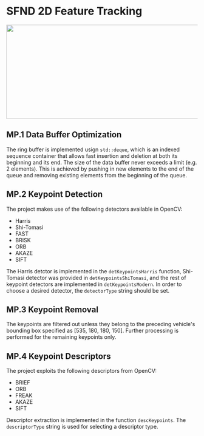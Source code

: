 # SFND 2D Feature Tracking

<img src="images/keypoints.png" width="820" height="248" />

## MP.1 Data Buffer Optimization

The ring buffer is implemented usign `std::deque`, which is an indexed sequence container that allows fast insertion and deletion at both its beginning and its end. The size of the data buffer never exceeds a limit (e.g. 2 elements). This is achieved by pushing in new elements to the end of the queue and removing existing elements from the beginning of the queue.

## MP.2 Keypoint Detection

The project makes use of the following detectors available in OpenCV:
* Harris
* Shi-Tomasi
* FAST 
* BRISK 
* ORB
* AKAZE
* SIFT 

The Harris detctor is implemented in the `detKeypointsHarris` function, Shi-Tomasi detector was provided in `detKeypointsShiTomasi`, and the rest of keypoint detectors are implemented in `detKeypointsModern`. In order to choose a desired detector, the `detectorType` string should be set.

## MP.3 Keypoint Removal

The keypoints are filtered out unless they belong to the preceding vehicle's bounding box specified as [535, 180, 180, 150]. Further processing is performed for the remaining keypoints only.

## MP.4 Keypoint Descriptors

The project exploits the following descriptors from OpenCV:
* BRIEF 
* ORB 
* FREAK
* AKAZE 
* SIFT 

Descriptor extraction is implemented in the function `descKeypoints`. The `descriptorType` string is used for selecting a descriptor type.

